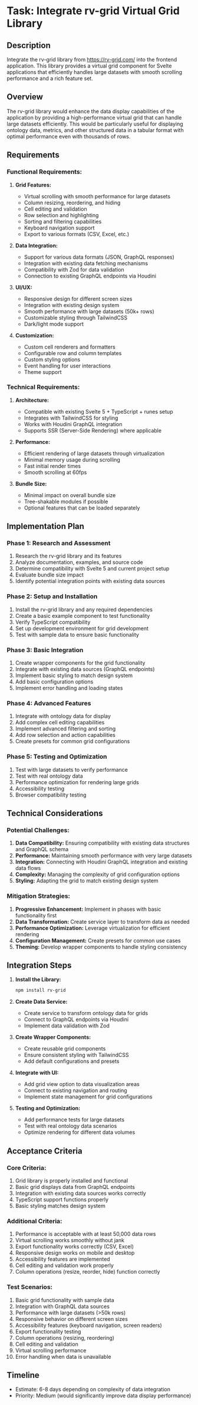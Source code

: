 # Task: Integrate rv-grid Virtual Grid Library

## Description
Integrate the rv-grid library from https://rv-grid.com/ into the frontend application. This library provides a virtual grid component for Svelte applications that efficiently handles large datasets with smooth scrolling performance and a rich feature set.

## Overview
The rv-grid library would enhance the data display capabilities of the application by providing a high-performance virtual grid that can handle large datasets efficiently. This would be particularly useful for displaying ontology data, metrics, and other structured data in a tabular format with optimal performance even with thousands of rows.

## Requirements

### Functional Requirements:
1. **Grid Features:**
   - Virtual scrolling with smooth performance for large datasets
   - Column resizing, reordering, and hiding
   - Cell editing and validation
   - Row selection and highlighting
   - Sorting and filtering capabilities
   - Keyboard navigation support
   - Export to various formats (CSV, Excel, etc.)

2. **Data Integration:**
   - Support for various data formats (JSON, GraphQL responses)
   - Integration with existing data fetching mechanisms
   - Compatibility with Zod for data validation
   - Connection to existing GraphQL endpoints via Houdini

3. **UI/UX:**
   - Responsive design for different screen sizes
   - Integration with existing design system
   - Smooth performance with large datasets (50k+ rows)
   - Customizable styling through TailwindCSS
   - Dark/light mode support

4. **Customization:**
   - Custom cell renderers and formatters
   - Configurable row and column templates
   - Custom styling options
   - Event handling for user interactions
   - Theme support

### Technical Requirements:
1. **Architecture:**
   - Compatible with existing Svelte 5 + TypeScript + runes setup
   - Integrates with TailwindCSS for styling
   - Works with Houdini GraphQL integration
   - Supports SSR (Server-Side Rendering) where applicable

2. **Performance:**
   - Efficient rendering of large datasets through virtualization
   - Minimal memory usage during scrolling
   - Fast initial render times
   - Smooth scrolling at 60fps

3. **Bundle Size:**
   - Minimal impact on overall bundle size
   - Tree-shakable modules if possible
   - Optional features that can be loaded separately

## Implementation Plan

### Phase 1: Research and Assessment
1. Research the rv-grid library and its features
2. Analyze documentation, examples, and source code
3. Determine compatibility with Svelte 5 and current project setup
4. Evaluate bundle size impact
5. Identify potential integration points with existing data sources

### Phase 2: Setup and Installation
1. Install the rv-grid library and any required dependencies
2. Create a basic example component to test functionality
3. Verify TypeScript compatibility
4. Set up development environment for grid development
5. Test with sample data to ensure basic functionality

### Phase 3: Basic Integration
1. Create wrapper components for the grid functionality
2. Integrate with existing data sources (GraphQL endpoints)
3. Implement basic styling to match design system
4. Add basic configuration options
5. Implement error handling and loading states

### Phase 4: Advanced Features
1. Integrate with ontology data for display
2. Add complex cell editing capabilities
3. Implement advanced filtering and sorting
4. Add row selection and action capabilities
5. Create presets for common grid configurations

### Phase 5: Testing and Optimization
1. Test with large datasets to verify performance
2. Test with real ontology data
3. Performance optimization for rendering large grids
4. Accessibility testing
5. Browser compatibility testing

## Technical Considerations

### Potential Challenges:
1. **Data Compatibility:** Ensuring compatibility with existing data structures and GraphQL schema
2. **Performance:** Maintaining smooth performance with very large datasets
3. **Integration:** Connecting with Houdini GraphQL integration and existing data flows
4. **Complexity:** Managing the complexity of grid configuration options
5. **Styling:** Adapting the grid to match existing design system

### Mitigation Strategies:
1. **Progressive Enhancement:** Implement in phases with basic functionality first
2. **Data Transformation:** Create service layer to transform data as needed
3. **Performance Optimization:** Leverage virtualization for efficient rendering
4. **Configuration Management:** Create presets for common use cases
5. **Theming:** Develop wrapper components to handle styling consistency

## Integration Steps

1. **Install the Library:**
   ```bash
   npm install rv-grid
   ```

2. **Create Data Service:**
   - Create service to transform ontology data for grids
   - Connect to GraphQL endpoints via Houdini
   - Implement data validation with Zod

3. **Create Wrapper Components:**
   - Create reusable grid components
   - Ensure consistent styling with TailwindCSS
   - Add default configurations and presets

4. **Integrate with UI:**
   - Add grid view option to data visualization areas
   - Connect to existing navigation and routing
   - Implement state management for grid configurations

5. **Testing and Optimization:**
   - Add performance tests for large datasets
   - Test with real ontology data scenarios
   - Optimize rendering for different data volumes

## Acceptance Criteria

### Core Criteria:
1. Grid library is properly installed and functional
2. Basic grid displays data from GraphQL endpoints
3. Integration with existing data sources works correctly
4. TypeScript support functions properly
5. Basic styling matches design system

### Additional Criteria:
1. Performance is acceptable with at least 50,000 data rows
2. Virtual scrolling works smoothly without jank
3. Export functionality works correctly (CSV, Excel)
4. Responsive design works on mobile and desktop
5. Accessibility features are implemented
6. Cell editing and validation work properly
7. Column operations (resize, reorder, hide) function correctly

### Test Scenarios:
1. Basic grid functionality with sample data
2. Integration with GraphQL data sources
3. Performance with large datasets (>50k rows)
4. Responsive behavior on different screen sizes
5. Accessibility features (keyboard navigation, screen readers)
6. Export functionality testing
7. Column operations (resizing, reordering)
8. Cell editing and validation
9. Virtual scrolling performance
10. Error handling when data is unavailable

## Timeline
- Estimate: 6-8 days depending on complexity of data integration
- Priority: Medium (would significantly improve data display performance)